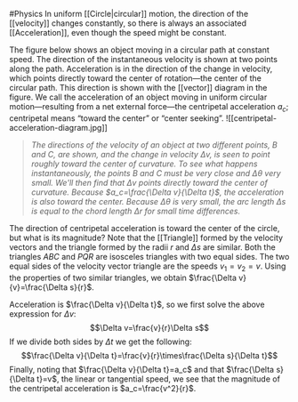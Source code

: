 #Physics 
In uniform [[Circle|circular]] motion, the direction of the [[velocity]] changes constantly, so there is always an associated [[Acceleration]], even though the speed might be constant.

The figure below shows an object moving in a circular path at constant speed. The direction of the instantaneous velocity is shown at two points along the path. Acceleration is in the direction of the change in velocity, which points directly toward the center of rotation—the center of the circular path. This direction is shown with the [[vector]] diagram in the figure. We call the acceleration of an object moving in uniform circular motion—resulting from a net external force—the centripetal acceleration $a_c$; centripetal means “toward the center” or “center seeking”.
![[centripetal-acceleration-diagram.jpg]]
> *The directions of the velocity of an object at two different points, $B$ and $C$, are shown, and the change in velocity $\Delta v$, is seen to point roughly toward the center of curvature. To see what happens instantaneously, the points $B$ and $C$ must be very close and $\Delta\theta$ very small. We'll then find that $\Delta v$ points directly toward the center of curvature.
>Because $a_c=\frac{\Delta v}{\Delta t}$, the acceleration is also toward the center. Because $\Delta \theta$ is very small, the arc length $\Delta s$ is equal to the chord length $\Delta r$ for small time differences.*

The direction of centripetal acceleration is toward the center of the circle, but what is its magnitude? Note that the [[Triangle]] formed by the velocity vectors and the triangle formed by the radii $r$ and $\Delta s$ are similar. Both the triangles $ABC$ and $PQR$ are isosceles triangles with two equal sides. The two equal sides of the velocity vector triangle are the speeds $v_1=v_2=v$. Using the properties of two similar triangles, we obtain $\frac{\Delta v}{v}=\frac{\Delta s}{r}$.

Acceleration is $\frac{\Delta v}{\Delta t}$, so we first solve the above expression for $\Delta v$:
$$\Delta v=\frac{v}{r}\Delta s$$
If we divide both sides by $\Delta t$ we get the following:
$$\frac{\Delta v}{\Delta t}=\frac{v}{r}\times\frac{\Delta s}{\Delta t}$$
Finally, noting that $\frac{\Delta v}{\Delta t}=a_c$ and that $\frac{\Delta s}{\Delta t}=v$, the linear or tangential speed, we see that the magnitude of the centripetal acceleration is $a_c=\frac{v^2}{r}$.